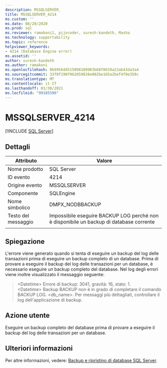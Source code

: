 ```yaml
---
description: MSSQLSERVER_
title: MSSQLSERVER_4214
ms.custom: ''
ms.date: 08/20/2020
ms.prod: sql
ms.reviewer: ramakoni1, pijocoder, suresh-kandoth, Masha
ms.technology: supportability
ms.topic: reference
helpviewer_keywords:
- 4214 (Database Engine error)
ms.assetid: ''
author: suresh-kandoth
ms.author: ramakoni
ms.openlocfilehash: 0b9956dd515098189983b68f8639a22ab43da3a4
ms.sourcegitcommit: 33f0f190f962059826e002be165a2bef4f9e350c
ms.translationtype: MT
ms.contentlocale: it-IT
ms.lasthandoff: 01/30/2021
ms.locfileid: "99185596"
---
```

# <a name="mssqlserver_4214"></a>MSSQLSERVER_4214
 [!INCLUDE [SQL Server](../../includes/applies-to-version/sqlserver.md)]

## <a name="details"></a>Dettagli

|Attributo|Valore|
|---|---|
|Nome prodotto|SQL Server|
|ID evento|4214|
|Origine evento|MSSQLSERVER|
|Componente|SQLEngine|
|Nome simbolico|DMPX_NODBBACKUP|
|Testo del messaggio|Impossibile eseguire BACKUP LOG perché non è disponibile un backup di database corrente|
||

## <a name="explanation"></a>Spiegazione

L'errore viene generato quando si tenta di eseguire un backup del log delle transazioni prima di eseguire un backup completo di un database. Prima di provare a eseguire il backup del log delle transazioni per un database, è necessario eseguire un backup completo del database. Nel log degli errori viene inoltre visualizzato il messaggio seguente:

> \<Datetime> Errore di backup: 3041, gravità: 16, stato: 1.  
\<Datetime>  Backup     BACKUP non è in grado di completare il comando BACKUP LOG. \<db_name>. Per messaggi più dettagliati, controllare il log dell'applicazione di backup.

## <a name="user-action"></a>Azione utente

Eseguire un backup completo del database prima di provare a eseguire il backup del log delle transazioni per un database.

## <a name="more-information"></a>Ulteriori informazioni

Per altre informazioni, vedere: [Backup e ripristino di database SQL Server](../backup-restore/back-up-and-restore-of-sql-server-databases.md).